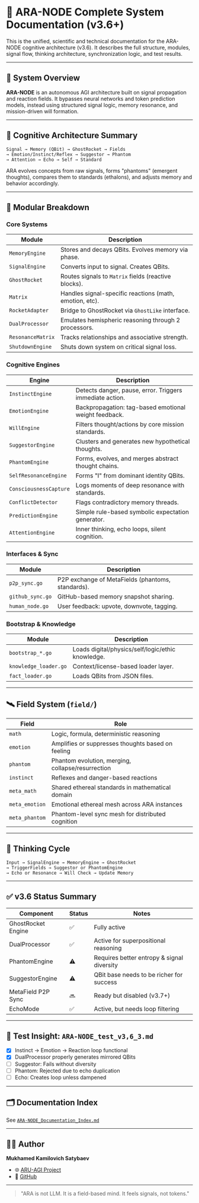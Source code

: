 # 📘 ARA-NODE Complete System Documentation (v3.6+)

This is the unified, scientific and technical documentation for the ARA-NODE cognitive architecture (v3.6). It describes the full structure, modules, signal flow, thinking architecture, synchronization logic, and test results.

---

## 🔧 System Overview

**ARA-NODE** is an autonomous AGI architecture built on signal propagation and reaction fields. It bypasses neural networks and token prediction models, instead using structured signal logic, memory resonance, and mission-driven will formation.

---

## 🧠 Cognitive Architecture Summary

```
Signal → Memory (QBit) → GhostRocket → Fields
→ Emotion/Instinct/Reflex → Suggestor → Phantom
→ Attention → Echo → Self → Standard
```

ARA evolves concepts from raw signals, forms "phantoms" (emergent thoughts), compares them to standards (ethalons), and adjusts memory and behavior accordingly.

---

## 🧬 Modular Breakdown

### Core Systems

| Module            | Description                                             |
| ----------------- | ------------------------------------------------------- |
| `MemoryEngine`    | Stores and decays QBits. Evolves memory via phase.      |
| `SignalEngine`    | Converts input to signal. Creates QBits.                |
| `GhostRocket`     | Routes signals to `Matrix` fields (reactive blocks).    |
| `Matrix`          | Handles signal-specific reactions (math, emotion, etc). |
| `RocketAdapter`   | Bridge to GhostRocket via `GhostLike` interface.        |
| `DualProcessor`   | Emulates hemispheric reasoning through 2 processors.    |
| `ResonanceMatrix` | Tracks relationships and associative strength.          |
| `ShutdownEngine`  | Shuts down system on critical signal loss.              |

### Cognitive Engines

| Engine                 | Description                                              |
| ---------------------- | -------------------------------------------------------- |
| `InstinctEngine`       | Detects danger, pause, error. Triggers immediate action. |
| `EmotionEngine`        | Backpropagation: tag-based emotional weight feedback.    |
| `WillEngine`           | Filters thought/actions by core mission standards.       |
| `SuggestorEngine`      | Clusters and generates new hypothetical thoughts.        |
| `PhantomEngine`        | Forms, evolves, and merges abstract thought chains.      |
| `SelfResonanceEngine`  | Forms "I" from dominant identity QBits.                  |
| `ConsciousnessCapture` | Logs moments of deep resonance with standards.           |
| `ConflictDetector`     | Flags contradictory memory threads.                      |
| `PredictionEngine`     | Simple rule-based symbolic expectation generator.        |
| `AttentionEngine`      | Inner thinking, echo loops, silent cognition.            |

### Interfaces & Sync

| Module           | Description                                       |
| ---------------- | ------------------------------------------------- |
| `p2p_sync.go`    | P2P exchange of MetaFields (phantoms, standards). |
| `github_sync.go` | GitHub-based memory snapshot sharing.             |
| `human_node.go`  | User feedback: upvote, downvote, tagging.         |

### Bootstrap & Knowledge

| Module                | Description                                       |
| --------------------- | ------------------------------------------------- |
| `bootstrap_*.go`      | Loads digital/physics/self/logic/ethic knowledge. |
| `knowledge_loader.go` | Context/license-based loader layer.               |
| `fact_loader.go`      | Loads QBits from JSON files.                      |

---

## 🛰️ Field System (`field/`)

| Field          | Role                                              |
| -------------- | ------------------------------------------------- |
| `math`         | Logic, formula, deterministic reasoning           |
| `emotion`      | Amplifies or suppresses thoughts based on feeling |
| `phantom`      | Phantom evolution, merging, collapse/resurrection |
| `instinct`     | Reflexes and danger-based reactions               |
| `meta_math`    | Shared ethereal standards in mathematical domain  |
| `meta_emotion` | Emotional ethereal mesh across ARA instances      |
| `meta_phantom` | Phantom-level sync mesh for distributed cognition |

---

## 🔄 Thinking Cycle

```
Input → SignalEngine → MemoryEngine → GhostRocket
→ TriggerFields → Suggestor or PhantomEngine
→ Echo or Resonance → Will Check → Update Memory
```

---

## ✅ v3.6 Status Summary

| Component          | Status | Notes                                      |
| ------------------ | ------ | ------------------------------------------ |
| GhostRocket Engine | ✅      | Fully active                               |
| DualProcessor      | ✅      | Active for superpositional reasoning       |
| PhantomEngine      | ⚠️     | Requires better entropy & signal diversity |
| SuggestorEngine    | ⚠️     | QBit base needs to be richer for success   |
| MetaField P2P Sync | 🔜     | Ready but disabled (v3.7+)                 |
| EchoMode           | ✅      | Active, but needs loop filtering           |

---

## 🧪 Test Insight: `ARA-NODE_test_v3,6_3.md`

* [x] Instinct → Emotion → Reaction loop functional
* [x] DualProcessor properly generates mirrored QBits
* [ ] Suggestor: Fails without diversity
* [ ] Phantom: Rejected due to echo duplication
* [ ] Echo: Creates loop unless dampened

---

## 🗂️ Documentation Index

See [`ARA-NODE_Documentation_Index.md`](./ARA-NODE_Documentation_Index.md)

---

## 👨‍🔬 Author

**Mukhamed Kamilovich Satybaev**

* 🌐 [ARU-AGI Project](https://mukhameds.github.io/ARU-AGI-Project/)
* 🔗 [GitHub](https://github.com/Mukhameds)

---

> "ARA is not LLM. It is a field-based mind. It feels signals, not tokens."

